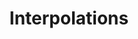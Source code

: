 ---
title: "Interpolations"
datePosted: 2016-12-27 22:14:00 +0000
image: "interpolations.jpg"
exif:
  camera: "Nikon D3100"
  dateTaken: 2013-06-12 12:08 -0300
  location:
    name: "Norðurland eystra, Iceland"
---